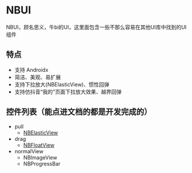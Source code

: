 # NBUI
NBUI，顾名思义，牛bi的UI，这里面包含一些不那么容易在其他UI库中找到的UI组件

## 特点
* 支持 Androidx
* 简洁、美观、易扩展
* 支持下拉放大(NBElasticView)、惯性回弹
* 支持仿抖音“我的”页面下拉放大效果、越界回弹

## 控件列表（能点进文档的都是开发完成的）
* pull
  - [NBElasticView](./document/readme_nb_elastic_cn.md)
* drag
  - [NBFloatView](./document/readme_nb_float_cn.md)  
* normalView
  - NBImageView
  - NBProgressBar


